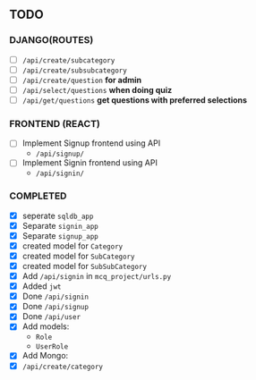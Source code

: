 ## TODO

### DJANGO(ROUTES)
- [ ] `/api/create/subcategory`
- [ ] `/api/create/subsubcategory`
- [ ] `/api/create/question` **for admin**
- [ ] `/api/select/questions` **when doing quiz**
- [ ] `/api/get/questions`  **get questions with preferred selections**

### FRONTEND (REACT)
- [ ] Implement Signup frontend using API
  - `/api/signup/`
- [ ] Implement Signin frontend using API
  - `/api/signin/`


### COMPLETED
- [x] seperate `sqldb_app`
- [x] Separate `signin_app`
- [x] Separate `signup_app`
- [x] created model for `Category`
- [x] created model for `SubCategory`
- [x] created model for `SubSubCategory`
- [x] Add `/api/signin` in `mcq_project/urls.py`
- [x] Added `jwt` 
- [x] Done `/api/signin`
- [x] Done `/api/signup`
- [x] Done `/api/user`
- [x] Add models: 
  - `Role`
  - `UserRole`
- [x] Add Mongo: 
- [x] `/api/create/category`